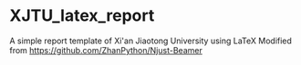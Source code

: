 # XJTU_latex_report
A simple report template of Xi'an Jiaotong University using LaTeX
Modified from https://github.com/ZhanPython/Njust-Beamer

